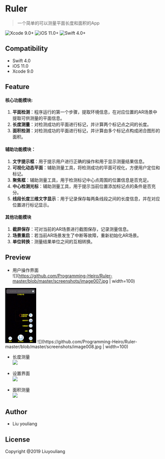 # Ruler
> 一个简单的可以测量平面长度和面积的App   

![Xcode 9.0+](https://img.shields.io/badge/Xcode-9.0%2B-blue.svg)
![iOS 11.0+](https://img.shields.io/badge/iOS-11.0%2B-blue.svg)
![Swift 4.0+](https://img.shields.io/badge/Swift-4.0%2B-orange.svg)





## Compatibility

- Swift 4.0
- iOS 11.0
- Xcode 9.0


## Feature
#### 核心功能模块:

1. **平面检测**：程序运行的第一个步骤，提取环境信息，在对应位置的AR场景中提取可供测量的平面信息。
2. **长度测量**：对检测成功的平面进行标记，并计算两个标记点之间的长度。
3. **面积检测**：对检测成功的平面进行标记，并计算由多个标记点构成闭合图形的面积。



#### 辅助功能模块：
1. **文字提示框**：用于提示用户进行正确的操作和用于显示测量结果信息。
2. **可视化动态平面**：辅助测量工具，将检测成功的平面可视化，方便用户定位和标记。
3. **聚焦框**：辅助测量工具，用于检测标记中心点周围的位置信息是否充足。
4. **中心检测光标**：辅助测量工具，用于提示当前位置添加标记点的条件是否充分。
5. **线段长度三维文字显示**：用于记录保存每两条线段之间的长度信息，并在对应位置进行标记显示。 



#### 其他功能模块
1. **截屏保存**：可对当前的AR场景进行截图保存，记录测量信息。
2. **场景重启**：若当前AR场景发生了中断等故障，重新初始化AR场景。
3. **单位转换**：测量结果单位之间的互相转换。


## Preview
* 用户操作界面  
![](https://github.com/Programming-Heiro/Ruler-master/blob/master/screenshots/image007.jpg | width=100)
<img src="https://github.com/Programming-Heiro/Ruler-master/blob/master/screenshots/image007.jpg"  width="100">
![](https://github.com/Programming-Heiro/Ruler-master/blob/master/screenshots/image008.jpg | width=100)


* 长度测量  
![](https://github.com/Programming-Heiro/Ruler-master/blob/master/screenshots/1.gif)

* 设置界面  
![](https://github.com/Programming-Heiro/Ruler-master/blob/master/screenshots/2.gif)

* 面积测量  
![](https://github.com/Programming-Heiro/Ruler-master/blob/master/screenshots/3.gif)



## Author
* Liu youliang

## License
Copyright @2019 Liuyouliang
